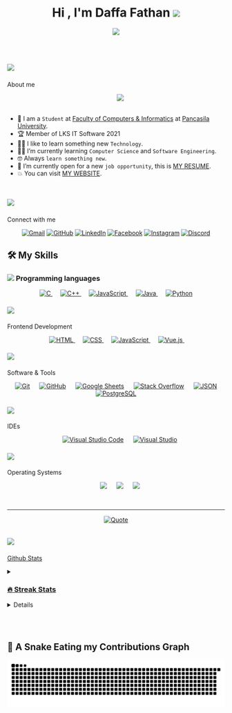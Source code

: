 <h1 align="center">Hi , I'm Daffa Fathan <img src="https://media.giphy.com/media/hvRJCLFzcasrR4ia7z/giphy.gif"
    width="35"></h1>
<p align="center">
  <a href="https://github.com/DenverCoder1/readme-typing-svg"><img
      src="https://readme-typing-svg.herokuapp.com?font=Time+New+Roman&color=%23C8BE25&size=25&center=true&vCenter=true&width=600&height=100&lines=Junior+Software+Engineer+;Computer+Science+Student;Always+learning+new+things"></a>
</p>

<br>

## <picture><img src="https://github.com/7oSkaaa/7oSkaaa/blob/main/Images/about_me.gif?raw=true" width=50px></picture>
About me

<picture> <img align="right" src="https://github.com/7oSkaaa/7oSkaaa/blob/main/Images/Right_Side.gif?raw=true"
    width=250px></picture>

<br><br>

- :school: I am a `Student` at [Faculty of Computers & Informatics](https://teknik.univpancasila.ac.id/) at [Pancasila
University](https://univpancasila.ac.id/).
- :trophy: Member of LKS IT Software 2021
- :technologist: I like to learn something new `Technology`.
- :student: I’m currently learning `Computer Science` and `Software Engineering`.
- :nerd_face: Always `learn something new`.
- :thinking: I’m currently open for a new `job opportunity`, this is [MY
RESUME](https://www.linkedin.com/in/daffa-fathan/).
- :boom: You can visit [MY WEBSITE](https://daffathan.vercel.app/).
<br><br>

## <picture> <img src="https://github.com/7oSkaaa/7oSkaaa/blob/main/Images/Connect-with-me.gif?raw=true" width="100px">
</picture> Connect with me

<p align="center">
  <a href="mailto:daffa.fathan9@gmail.com"><img img
      src="https://img.shields.io/badge/gmail-%23EA4335.svg?style=plastic&logo=gmail&logoColor=white" alt="Gmail" /></a>
  <a href="https://github.com/daffa09"><img
      src="https://img.shields.io/badge/github-%23181717.svg?style=plastic&logo=github&logoColor=white"
      alt="GitHub" /></a>
  <a href="https://www.linkedin.com/in/daffa-fathan/"><img
      src="https://img.shields.io/badge/linkedin-%230A66C2.svg?style=plastic&logo=linkedin&logoColor=white"
      alt="LinkedIn" /></a>
  <a href="https://www.facebook.com/daffathan.v2/"><img
      src="https://img.shields.io/badge/facebook-%231877F2.svg?style=plastic&logo=facebook&logoColor=white"
      alt="Facebook" /></a>
  <a href="https://www.instagram.com/dafathan.v2/"><img
      src="https://img.shields.io/badge/instagram-%23E4405F.svg?style=plastic&logo=instagram&logoColor=white"
      alt="Instagram" /></a>
  <a href="https://discord.gg/daffa_fathan#1325"><img
      src="https://img.shields.io/badge/Discord-%237289DA.svg?logo=discord&logoColor=white" alt="Discord" /></a>
</p>

## 🛠️ My Skills

### <picture> <img src="https://github.com/7oSkaaa/7oSkaaa/blob/main/Images/Programming_Languages.gif?raw=true" width=50px> </picture> Programming languages
<p align="center">
  <a href="https://www.cprogramming.com/" target="_blank">
    <img alt="C" src="https://img.shields.io/badge/C%20-%232370ED.svg?style=plastic&logo=c&logoColor=white">
  </a>
  &emsp;
  <a href="https://www.w3schools.com/cpp/" target="_blank">
    <img alt="C++" src="https://img.shields.io/badge/C++%20-%2300599C.svg?style=plastic&logo=c%2B%2B&logoColor=white">
  </a>
  &emsp;
  <a href="https://developer.mozilla.org/en-US/docs/Web/JavaScript" target="_blank">
    <img alt="JavaScript"
      src="https://img.shields.io/badge/JavaScript%20-%23F7DF1E.svg?style=plastic&logo=javascript&logoColor=black">
  </a>
  &emsp;
  <a href="https://www.java.com" target="_blank">
    <img alt="Java" src="https://img.shields.io/badge/Java-%23007396.svg?style=plastic&logo=java&logoColor=white">
  </a>
  &emsp;
  <a href="https://www.python.org" target="_blank">
    <img alt="Python"
      src="https://img.shields.io/badge/Python%20-%2314354C.svg?style=plastic&logo=python&logoColor=white">
  </a>
</p>

### <picture> <img src="https://github.com/7oSkaaa/7oSkaaa/blob/main/Images/Front_End.gif?raw=true" width=50px>
</picture> Frontend Development

<p align="center">
  &emsp;
  <a href="https://www.w3.org/html/" target="_blank">
    <img alt="HTML" src="https://img.shields.io/badge/HTML5%20-%23E34F26.svg?style=plastic&logo=html5&logoColor=white">
  </a>
  &emsp;
  <a href="https://www.w3schools.com/css/" target="_blank">
    <img alt="CSS" src="https://img.shields.io/badge/CSS%20-%231572B6.svg?style=plastic&logo=css3&logoColor=white">
  </a>
  &emsp;
  <a href="https://developer.mozilla.org/en-US/docs/Web/JavaScript" target="_blank">
    <img alt="JavaScript"
      src="https://img.shields.io/badge/JavaScript%20-%23F7DF1E.svg?style=plastic&logo=javascript&logoColor=black">
  </a>
  &emsp;
  <a href="https://vuejs.org/" target="_blank">
    <img alt="Vue.js" src="https://img.shields.io/badge/Vue.js-4FC08D.svg?style=plastic&logo=vue.js&logoColor=white">
  </a>
  &emsp;
</p>

### <picture> <img src="https://github.com/7oSkaaa/7oSkaaa/blob/main/Images/Software_Tools.gif?raw=true" width=50px>
</picture> Software & Tools

<p align="center">
  &emsp;
  <a href="#"><img alt="Git"
      src="https://img.shields.io/badge/Git%20-%23F05033.svg?style=plastic&logo=git&logoColor=white"></a>
  &emsp;
  <a href="#"><img alt="GitHub"
      src="https://img.shields.io/badge/github-%23181717.svg?style=plastic&logo=github&logoColor=white"></a>
  &emsp;
  <a href="#"><img alt="Google Sheets"
      src="https://img.shields.io/badge/Google%20Sheets%20-%2334A853.svg?style=plastic&logo=google%20sheets&logoColor=white"></a>
  &emsp;
  <a href="#"><img alt="Stack Overflow"
      src="https://img.shields.io/badge/-Stack%20Overflow-FE7A16?style=plastic&logo=stack-overflow&logoColor=white"></a>
  &emsp;
  <a href="#"><img alt="JSON" img
      src="https://img.shields.io/badge/json-%23000000.svg?style=plastic&logo=json&logoColor=white"></a>
  &emsp;
  <a href="https://www.postgresql.org/" target="_blank">
    <img alt="PostgreSQL"
      src="https://img.shields.io/badge/PostgreSQL-%23336791.svg?&style=plastic&logo=postgresql&logoColor=white">
  </a>
</p>

### <picture> <img src="https://github.com/7oSkaaa/7oSkaaa/blob/main/Images/IDEs.gif?raw=true" width=50px> </picture>
IDEs

<p align="center">
  &emsp;
  <a href="#"><img alt="Visual Studio Code"
      src="https://img.shields.io/badge/Visual%20Studio%20Code-0078d7.svg?style=plastic&logo=visual-studio-code&logoColor=white"></a>
  &emsp;
  <a href="#"><img alt="Visual Studio"
      src="https://img.shields.io/badge/Visual%20Studio%202022-5C2D91.svg?style=plastic&logo=visual-studio&logoColor=white"></a>
</p>

### <picture> <img src="https://github.com/7oSkaaa/7oSkaaa/blob/main/Images/OS.gif?raw=true" width=50px> </picture>
Operating Systems

<p align="center">
  &emsp;
  <a href="#"><img src="https://img.shields.io/badge/Linux-FCC624?style=plastic&logo=linux&logoColor=black"></a>
  &emsp;
  <a href="#"><img src="https://img.shields.io/badge/Ubuntu-E95420?style=plastic&logo=ubuntu&logoColor=white"></a>
  &emsp;
  <a href="#"><img src="https://img.shields.io/badge/Windows-0078D6?style=plastic&logo=windows&logoColor=white"></a>
</p>
<br>

---

<p align="center">
  <a href="https://github.com/piyushsuthar/github-readme-quotes"><img alt="Quote"
      src="https://quotes-github-readme.vercel.app/api?type=horizontal&theme=tokyonight&animation=grow_out_in&quote=Selama%20%itu%20%nikmat,%20%saya%20%tidak%20%perduli&author=Daffa">
</p>

## <picture> <img src="https://github.com/7oSkaaa/7oSkaaa/blob/main/Images/Statistics.gif?raw=true" width=50px>
</picture> Github Stats

<details>
  <summary>
    <h3> 🔥 Streak Stats</h3>
  </summary>

  ---

  <p align="center"><img src="https://github-readme-streak-stats.herokuapp.com/?user=daffa09&theme=tokyonight_duo"
      alt="7oSkaaa" /></p>

</details>

<details>
  <summary>
    <h3>💻 GitHub Profile Stats</h3>
  </summary>

  ---

  <p align="center">
    <a href="https://github.com/anuraghazra/github-readme-stats">
      <img alt="daffa09's Github Stats"
        src="https://github-readme-stats.vercel.app/api?username=daffa09&show_icons=true&count_private=true&locale=en&theme=tokyonight&layout=compact"
        height="230px" /></a>
    <img
      src="https://github-readme-stats.vercel.app/api/top-langs?username=daffa09&langs_count=10&show_icons=true&locale=en&theme=tokyonight"
      alt="7oSkaaa" height="230px" />
    <br />

    <b>Note:</b> Top languages is only a metric of the languages my public code consists of and doesn't reflect
    experience or skill level.

  </p>
</details>

</br></br>

## 🐍 A Snake Eating my Contributions Graph

<p align="center">
  <img src="https://github.com/7oSkaaa/7oSkaaa/blob/output/github-contribution-grid-snake.svg?" alt="Snake Game" />
</p>
